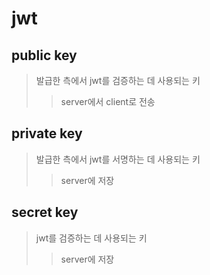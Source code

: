 # jwt

## public key

> 발급한 측에서 jwt를 검증하는 데 사용되는 키
>
> > server에서 client로 전송

## private key

> 발급한 측에서 jwt를 서명하는 데 사용되는 키
>
> > server에 저장

## secret key

> jwt를 검증하는 데 사용되는 키
>
> > server에 저장
